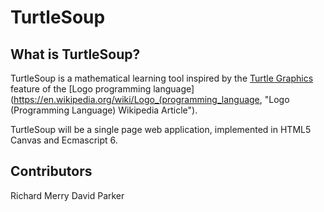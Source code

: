 TurtleSoup
==========

What is TurtleSoup?
-------------------

TurtleSoup is a mathematical learning tool inspired by the [Turtle Graphics](https://en.wikipedia.org/wiki/Turtle_graphics, "Turtle Graphics Wikipedia Article") feature of the [Logo programming language](https://en.wikipedia.org/wiki/Logo_(programming_language, "Logo (Programming Language) Wikipedia Article").

TurtleSoup will be a single page web application, implemented in HTML5 Canvas and Ecmascript 6.

Contributors
------------
Richard Merry
David Parker
